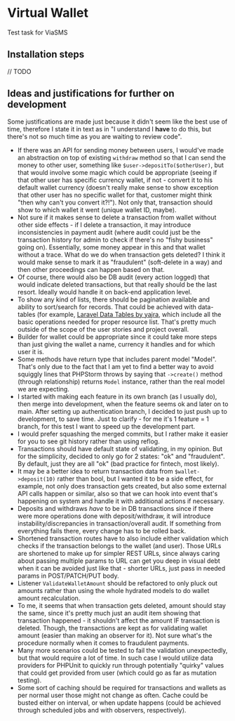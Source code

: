 # Virtual Wallet
Test task for ViaSMS

## Installation steps
// TODO

## Ideas and justifications for further on development
Some justifications are made just because it didn't seem like the best use of time, therefore I state it in text as in "I understand I **have** to do this, but there's not so much time as you are waiting to review code".

- If there was an API for sending money between users, I would've made an abstraction on top of existing `withdraw` method so that I can send the money to other user, something like `$user->depositTo($otherUser)`, but that would involve some magic which could be appropriate (seeing if that other user has specific currency wallet, if not - convert it to his default wallet currency (doesn't really make sense to show exception that other user has no specific wallet for that, customer might think "then why can't you convert it?!"). Not only that, transaction should show to which wallet it went (unique wallet ID, maybe).
- Not sure if it makes sense to delete a transaction from wallet without other side effects - if I delete a transaction, it may introduce inconsistencies in payment audit (where audit could just be the transaction history for admin to check if there's no "fishy business" going on). Essentially, some money appear in this and that wallet without a trace. What do we do when transaction gets deleted? I think it would make sense to mark it as "fraudulent" (soft-delete in a way) and then other proceedings can happen based on that.
- Of course, there would also be DB audit (every action logged) that would indicate deleted transactions, but that really should be the last resort. Ideally would handle it on back-end application level.
- To show any kind of lists, there should be pagination available and ability to sort/search for records. That could be achieved with data-tables (for example, [Laravel Data Tables by yajra](https://github.com/yajra/laravel-datatables), which include all the basic operations needed for proper resource list. That's pretty much outside of the scope of the user stories and project overall.
- Builder for wallet could be appropriate since it could take more steps than just giving the wallet a name, currency it handles and for which user it is.
- Some methods have return type that includes parent model "Model". That's only due to the fact that I am yet to find a better way to avoid squiggly lines that PHPStorm throws by saying that `->create()` method (through relationship) returns `Model` instance, rather than the real model we are expecting.
- I started with making each feature in its own branch (as I usually do), then merge into development, when the feature seems ok and later on to main. After setting up authentication branch, I decided to just push up to development, to save time. Just to clarify - for me it's 1 feature = 1 branch, for this test I want to speed up the development part.
- I would prefer squashing the merged commits, but I rather make it easier for you to see git history rather than using reflog.
- Transactions should have default state of validating, in my opinion. But for the simplicity, decided to only go for 2 states: "ok" and "fraudulent". By default, just they are all "ok" (bad practice for fintech, most likely).
- It may be a better idea to return transaction data from `$wallet->deposit(10)` rather than bool, but I wanted it to be a side effect, for example, not only does transaction gets created, but also some external API calls happen or similar, also so that we can hook into event that's happening on system and handle it with additional actions if necessary.
- Deposits and withdraws *have* to be in DB transactions since if there were more operations done with deposit/withdraw, it will introduce instability/discrepancies in transaction/overall audit. If something from everything fails there, every change has to be rolled back.
- Shortened transaction routes have to also include either validation which checks if the transaction belongs to the wallet (and user). Those URLs are shortened to make up for simpler REST URLs, since always caring about passing multiple params to URL can get you deep in visual debt when it can be avoided just like that - shorter URLs, just pass in needed params in POST/PATCH/PUT body.
- Listener `ValidateWalletAmount` should be refactored to only pluck out amounts rather than using the whole hydrated models to do wallet amount recalculation.
- To me, it seems that when transaction gets deleted, amount should stay the same, since it's pretty much just an audit item showing that transaction happened - it shouldn't affect the amount IF transaction is deleted. Though, the transactions are kept as for validating wallet amount (easier than making an observer for it). Not sure what's the procedure normally when it comes to fraudulent payments.
- Many more scenarios could be tested to fail the validation unexpectedly, but that would require a lot of time. In such case I would utilize data providers for PHPUnit to quickly run through potentially "quirky" values that could get provided from user (which could go as far as mutation testing).
- Some sort of caching should be required for transactions and wallets as per normal user those might not change as often. Cache could be busted either on interval, or when update happens (could be achieved through scheduled jobs and with observers, respectively).
